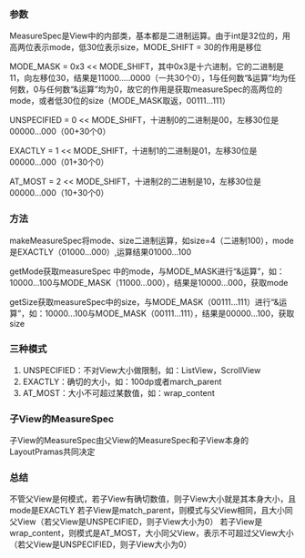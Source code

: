 ### 参数
MeasureSpec是View中的内部类，基本都是二进制运算。由于int是32位的，用高两位表示mode，低30位表示size，MODE_SHIFT = 30的作用是移位

MODE_MASK = 0x3 << MODE_SHIFT，其中0x3是十六进制，它的二进制是11，向左移位30，结果是11000.....0000（一共30个0），1与任何数“&运算”均为任何数，0与任何数“&运算”均为0，故它的作用是获取measureSpec的高两位的mode，或者低30位的size（MODE_MASK取返，00111...111）

UNSPECIFIED = 0 << MODE_SHIFT，十进制0的二进制是00，左移30位是00000...000（00+30个0）

EXACTLY = 1 << MODE_SHIFT，十进制1的二进制是01，左移30位是00000...000（01+30个0）

AT_MOST = 2 << MODE_SHIFT，十进制2的二进制是10，左移30位是00000...000（10+30个0）

### 方法
makeMeasureSpec将mode、size二进制运算，如size=4（二进制100），mode是EXACTLY（01000...000）,运算结果01000...100

getMode获取measureSpec 中的mode，与MODE_MASK进行“&运算”，如：10000...100与MODE_MASK（11000...000），结果是10000...000，获取mode

getSize获取measureSpec中的size，与MODE_MASK（00111...111）进行“&运算”，如：10000...100与MODE_MASK（00111...111），结果是00000...100，获取size

### 三种模式

1. UNSPECIFIED：不对View大小做限制，如：ListView，ScrollView
2. EXACTLY：确切的大小，如：100dp或者march_parent
3. AT_MOST：大小不可超过某数值，如：wrap_content

### 子View的MeasureSpec

子View的MeasureSpec由父View的MeasureSpec和子View本身的LayoutPramas共同决定

### 总结

不管父View是何模式，若子View有确切数值，则子View大小就是其本身大小，且mode是EXACTLY
若子View是match_parent，则模式与父View相同，且大小同父View（若父View是UNSPECIFIED，则子View大小为0）
若子View是wrap_content，则模式是AT_MOST，大小同父View，表示不可超过父View大小（若父View是UNSPECIFIED，则子View大小为0）
